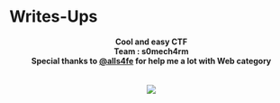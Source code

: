 # Writes-Ups
<p align="center">
  <b>Cool and easy CTF</b><br>
  <b>Team : s0mech4rm</b><br>
  <b>Special thanks to <a href="https://github.com/alls4fe" rel="nofollow">@alls4fe</a> for help me a lot with Web category</b><br>
  <br><br>
  <img src="https://cdn.discordapp.com/attachments/792740997784272896/792844470869557268/193445-1555314625.jpg">
</p>

